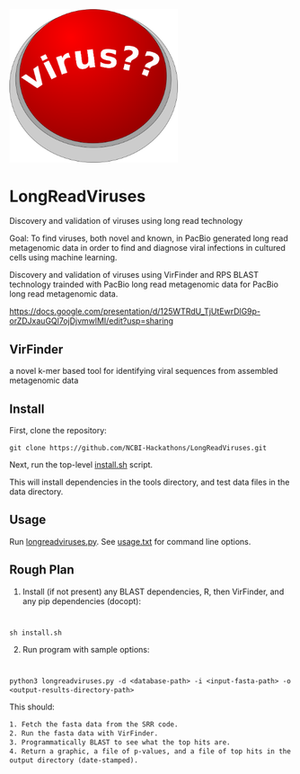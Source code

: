 <img src="./images/virus-button.png" width="300">

# LongReadViruses

Discovery and validation of viruses using long read technology

Goal: To find viruses, both novel and known, in PacBio generated long read metagenomic data in order to find and diagnose viral infections in cultured cells using machine learning. 

Discovery and validation of viruses using VirFinder and RPS BLAST technology trainded with PacBio long read metagenomic data for PacBio long read metagenomic data. 

https://docs.google.com/presentation/d/125WTRdU_TjUtEwrDlG9p-orZDJxauGQl7ojDjvmwlMI/edit?usp=sharing

VirFinder
---------
 a novel k-mer based tool for identifying viral sequences from assembled metagenomic data

Install
-------

First, clone the repository:

    git clone https://github.com/NCBI-Hackathons/LongReadViruses.git

Next, run the top-level [install.sh][1] script.

This will install dependencies in the tools directory, and test data files in the data directory.

Usage
-----

Run [longreadviruses.py][2]. See [usage.txt][3] for command line options.

[1]: install.sh
[2]: longreadviruses.py
[3]: usage.txt

Rough Plan
----------

1. Install (if not present) any BLAST dependencies, R, then VirFinder, and any pip dependencies (docopt):
#
    sh install.sh

2. Run program with sample options:
#
    python3 longreadviruses.py -d <database-path> -i <input-fasta-path> -o <output-results-directory-path>

This should:

    1. Fetch the fasta data from the SRR code.
    2. Run the fasta data with VirFinder.
    3. Programmatically BLAST to see what the top hits are.
    4. Return a graphic, a file of p-values, and a file of top hits in the output directory (date-stamped).
